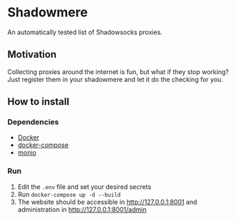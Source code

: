 # Shadowmere
An automatically tested list of Shadowsocks proxies.

## Motivation
Collecting proxies around the internet is fun, but what if they stop working? Just register them in your shadowmere and let it do the checking for you.

## How to install
### Dependencies
 - [Docker](https://www.docker.com/)
 - [docker-compose](https://docs.docker.com/compose/)
 - [monio](https://min.io/)
### Run
 1. Edit the `.env` file and set your desired secrets
 2. Run `docker-compose up -d --build`
 3. The website should be accessible in http://127.0.0.1:8001 and administration in http://127.0.0.1:8001/admin 
